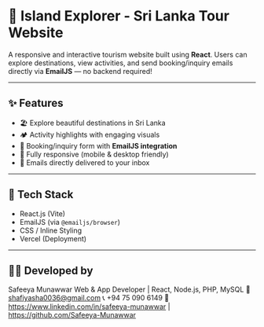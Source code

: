 # 🌴 Island Explorer - Sri Lanka Tour Website

A responsive and interactive tourism website built using **React**. Users can explore destinations, view activities, and send booking/inquiry emails directly via **EmailJS** — no backend required!

---

## ✨ Features

- 🏖️ Explore beautiful destinations in Sri Lanka
- 🏕️ Activity highlights with engaging visuals
- 📨 Booking/inquiry form with **EmailJS integration**
- 📱 Fully responsive (mobile & desktop friendly)
- 📧 Emails directly delivered to your inbox

---

## 🔧 Tech Stack

- React.js (Vite)
- EmailJS (via `@emailjs/browser`)
- CSS / Inline Styling
- Vercel (Deployment)

---

## 👩‍💻 Developed by
Safeeya Munawwar
Web & App Developer | React, Node.js, PHP, MySQL
📧 shafiyasha0036@gmail.com
📞 +94 75 090 6149
🔗 https://www.linkedin.com/in/safeeya-munawwar | https://github.com/Safeeya-Munawwar 



